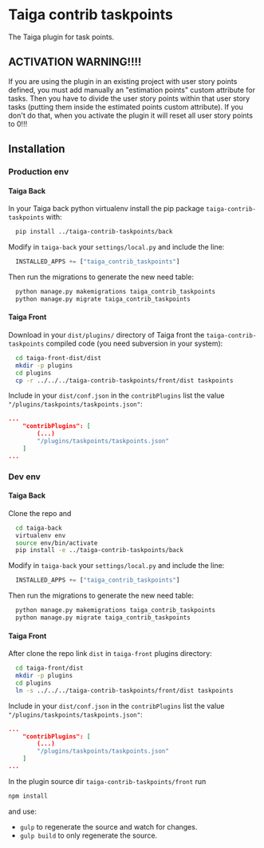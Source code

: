 Taiga contrib taskpoints
===================



The Taiga plugin for task points.


ACTIVATION WARNING!!!!
----------------------
If you are using the plugin in an existing project with user story points defined, you must add manually an "estimation points" custom attribute for tasks. Then you have to divide the user story points within that user story tasks (putting them inside the estimated points custom attribute). If you don't do that, when you activate the plugin it will reset all user story points to 0!!!


Installation
------------
### Production env

#### Taiga Back

In your Taiga back python virtualenv install the pip package `taiga-contrib-taskpoints` with:

```bash
  pip install ../taiga-contrib-taskpoints/back
```

Modify in `taiga-back` your `settings/local.py` and include the line:

```python
  INSTALLED_APPS += ["taiga_contrib_taskpoints"]
```

Then run the migrations to generate the new need table:

```bash
  python manage.py makemigrations taiga_contrib_taskpoints
  python manage.py migrate taiga_contrib_taskpoints
```

#### Taiga Front

Download in your `dist/plugins/` directory of Taiga front the `taiga-contrib-taskpoints` compiled code (you need subversion in your system):

```bash
  cd taiga-front-dist/dist
  mkdir -p plugins
  cd plugins
  cp -r ../../../taiga-contrib-taskpoints/front/dist taskpoints
```

Include in your `dist/conf.json` in the `contribPlugins` list the value `"/plugins/taskpoints/taskpoints.json"`:

```json
...
    "contribPlugins": [
        (...)
        "/plugins/taskpoints/taskpoints.json"
    ]
...
```

### Dev env

#### Taiga Back

Clone the repo and

```bash
  cd taiga-back
  virtualenv env
  source env/bin/activate
  pip install -e ../taiga-contrib-taskpoints/back
```

Modify in `taiga-back` your `settings/local.py` and include the line:

```python
  INSTALLED_APPS += ["taiga_contrib_taskpoints"]
```

Then run the migrations to generate the new need table:

```bash
  python manage.py makemigrations taiga_contrib_taskpoints
  python manage.py migrate taiga_contrib_taskpoints
```

#### Taiga Front

After clone the repo link `dist` in `taiga-front` plugins directory:

```bash
  cd taiga-front/dist
  mkdir -p plugins
  cd plugins
  ln -s ../../../taiga-contrib-taskpoints/front/dist taskpoints
```

Include in your `dist/conf.json` in the `contribPlugins` list the value `"/plugins/taskpoints/taskpoints.json"`:

```json
...
    "contribPlugins": [
        (...)
        "/plugins/taskpoints/taskpoints.json"
    ]
...
```

In the plugin source dir `taiga-contrib-taskpoints/front` run

```bash
npm install
```
and use:

- `gulp` to regenerate the source and watch for changes.
- `gulp build` to only regenerate the source.
